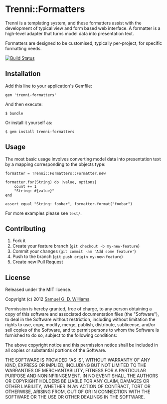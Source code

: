 # Trenni::Formatters

Trenni is a templating system, and these formatters assist with the development
of typical view and form based web interface. A formatter is a high-level
adapter that turns model data into presentation text.

Formatters are designed to be customised, typically per-project, for specific
formatting needs.

[![Build Status](https://secure.travis-ci.org/ioquatix/trenni-formatters.png)](http://travis-ci.org/ioquatix/trenni-formatters)

## Installation

Add this line to your application's Gemfile:

    gem 'trenni-formatters'

And then execute:

    $ bundle

Or install it yourself as:

    $ gem install trenni-formatters

## Usage

The most basic usage involves converting model data into presentation text by
a mapping corresponding to the objects type:

	formatter = Trenni::Formatters::Formatter.new
		
	formatter.for(String) do |value, options|
		count += 1
		"String: #{value}"
	end
		
	assert_equal "String: foobar", formatter.format("foobar")

For more examples please see `test/`.

## Contributing

1. Fork it
2. Create your feature branch (`git checkout -b my-new-feature`)
3. Commit your changes (`git commit -am 'Add some feature'`)
4. Push to the branch (`git push origin my-new-feature`)
5. Create new Pull Request

## License

Released under the MIT license.

Copyright (c) 2012 [Samuel G. D. Williams](http://www.codeotaku.com/samuel-williams/).

Permission is hereby granted, free of charge, to any person obtaining
a copy of this software and associated documentation files (the
"Software"), to deal in the Software without restriction, including
without limitation the rights to use, copy, modify, merge, publish,
distribute, sublicense, and/or sell copies of the Software, and to
permit persons to whom the Software is furnished to do so, subject to
the following conditions:

The above copyright notice and this permission notice shall be
included in all copies or substantial portions of the Software.

THE SOFTWARE IS PROVIDED "AS IS", WITHOUT WARRANTY OF ANY KIND,
EXPRESS OR IMPLIED, INCLUDING BUT NOT LIMITED TO THE WARRANTIES OF
MERCHANTABILITY, FITNESS FOR A PARTICULAR PURPOSE AND
NONINFRINGEMENT. IN NO EVENT SHALL THE AUTHORS OR COPYRIGHT HOLDERS BE
LIABLE FOR ANY CLAIM, DAMAGES OR OTHER LIABILITY, WHETHER IN AN ACTION
OF CONTRACT, TORT OR OTHERWISE, ARISING FROM, OUT OF OR IN CONNECTION
WITH THE SOFTWARE OR THE USE OR OTHER DEALINGS IN THE SOFTWARE.